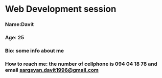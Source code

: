 # Web Development session

### Name:Davit
### Age: 25
### Bio: some info about me
### How to reach me: the number of cellphone is 094 04 18 78 and email sargsyan.davit1996@gmail.com

